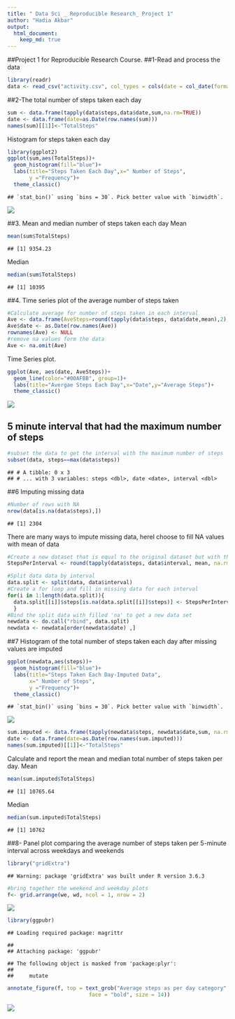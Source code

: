 ```yaml
---
title: " Data Sci _ Reproducible Research_ Project 1"
author: "Hadia Akbar"
output: 
  html_document: 
    keep_md: true
---
```




##Project 1 for Reproducible Research Course.
##1-Read and process the data

```r
library(readr)
data <- read_csv("activity.csv", col_types = cols(date = col_date(format = "%m/%d/%Y")))
```

##2-The total number of steps taken each day

```r
sum <- data.frame(tapply(data$steps,data$date,sum,na.rm=TRUE))
date <- data.frame(date=as.Date(row.names(sum)))
names(sum)[[1]]<-"TotalSteps"
```
Histogram for steps taken each day

```r
library(ggplot2)
ggplot(sum,aes(TotalSteps))+
  geom_histogram(fill="blue")+
  labs(title="Steps Taken Each Day",x=" Number of Steps", 
       y ="Frequency")+  
  theme_classic()
```

```
## `stat_bin()` using `bins = 30`. Pick better value with `binwidth`.
```

![](PA1_template_files/figure-html/unnamed-chunk-3-1.png)<!-- -->

##3.	Mean and median number of steps taken each day
Mean

```r
mean(sum$TotalSteps)
```

```
## [1] 9354.23
```
Median

```r
median(sum$TotalSteps)
```

```
## [1] 10395
```

##4.  Time series plot of the average number of steps taken

```r
#Calculate average for number of steps taken in each interval
Ave <- data.frame(AveSteps=round(tapply(data$steps, data$date,mean),2), na.rm=TRUE)
Ave$date <- as.Date(row.names(Ave))
rownames(Ave) <- NULL
#remove na values form the data
Ave <- na.omit(Ave)
```
Time Series plot.

```r
ggplot(Ave, aes(date, AveSteps))+
  geom_line(color="#00AFBB", group=1)+
  labs(title="Avergae Steps Each Day",x="Date",y="Average Steps")+
  theme_classic()
```

![](PA1_template_files/figure-html/unnamed-chunk-7-1.png)<!-- -->

## 5 minute interval that had the maximum number of steps

```r
#subset the data to get the interval with the maximum number of steps
subset(data, steps==max(data$steps))
```

```
## # A tibble: 0 x 3
## # ... with 3 variables: steps <dbl>, date <date>, interval <dbl>
```

##6	Imputing missing data

```r
#Number of rows with NA
nrow(data[is.na(data$steps),])
```

```
## [1] 2304
```
There are many ways to impute missing data, hereI choose to fill NA values with mean of data

```r
#Create a new dataset that is equal to the original dataset but with the missing data filled in.
StepsPerInterval <- round(tapply(data$steps, data$interval, mean, na.rm = TRUE),0)

#Split data data by interval
data.split <- split(data, data$interval)
#Create a for loop and fill in missing data for each interval
for(i in 1:length(data.split)){
  data.split[[i]]$steps[is.na(data.split[[i]]$steps)] <- StepsPerInterval[i]
  }
#Bind the split data with filled 'na' to get a new data set
newdata <- do.call("rbind", data.split)
newdata <- newdata[order(newdata$date) ,]
```

##7	Histogram of the total number of steps taken each day after missing values are imputed

```r
ggplot(newdata,aes(steps))+
  geom_histogram(fill="blue")+
  labs(title="Steps Taken Each Day-Imputed Data",
       x=" Number of Steps", 
       y ="Frequency")+
  theme_classic()
```

```
## `stat_bin()` using `bins = 30`. Pick better value with `binwidth`.
```

![](PA1_template_files/figure-html/unnamed-chunk-11-1.png)<!-- -->

```r
sum.imputed <- data.frame(tapply(newdata$steps, newdata$date,sum, na.rm=TRUE))
date <- data.frame(date=as.Date(row.names(sum.imputed)))
names(sum.imputed)[[1]]<-"TotalSteps"
```
Calculate and report the mean and median total number of steps taken per day. 
Mean

```r
mean(sum.imputed$TotalSteps)
```

```
## [1] 10765.64
```
Median

```r
median(sum.imputed$TotalSteps)
```

```
## [1] 10762
```

##8-	Panel plot comparing the average number of steps taken per 5-minute interval across weekdays and weekends



```r
library("gridExtra")
```

```
## Warning: package 'gridExtra' was built under R version 3.6.3
```

```r
#bring together the weekend and weekday plots
f<- grid.arrange(we, wd, ncol = 1, nrow = 2)  
```

![](PA1_template_files/figure-html/plot2-1.png)<!-- -->

```r
library(ggpubr)
```

```
## Loading required package: magrittr
```

```
## 
## Attaching package: 'ggpubr'
```

```
## The following object is masked from 'package:plyr':
## 
##     mutate
```

```r
annotate_figure(f, top = text_grob("Average steps as per day category",
                          face = "bold", size = 14))
```

![](PA1_template_files/figure-html/plot2-2.png)<!-- -->
